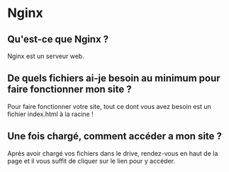 # Nginx
## Qu'est-ce que Nginx ?

Nginx est un serveur web.

## De quels fichiers ai-je besoin au minimum pour faire fonctionner mon site ?

Pour faire fonctionner votre site, tout ce dont vous avez besoin est un fichier index.html à la racine !

## Une fois chargé, comment accéder a mon site ?

Après avoir chargé vos fichiers dans le drive, rendez-vous en haut de la page et il vous suffit de cliquer sur le lien pour y accéder.